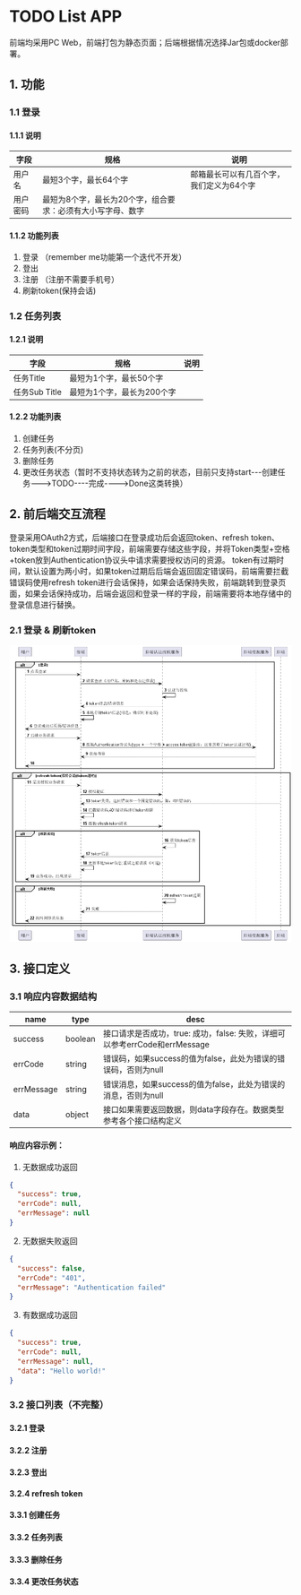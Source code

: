 # TODO List APP
前端均采用PC Web，前端打包为静态页面；后端根据情况选择Jar包或docker部署。

## 1. 功能
### 1.1 登录
#### 1.1.1 说明
| 字段   | 规格                              | 说明                    | 
|------|---------------------------------|-----------------------|
| 用户名  | 最短3个字，最长64个字                    | 邮箱最长可以有几百个字，我们定义为64个字 | 
| 用户密码 | 最短为8个字，最长为20个字，组合要求：必须有大小写字母、数字 |                       |

#### 1.1.2 功能列表
1. 登录 （remember me功能第一个迭代不开发）
2. 登出
3. 注册 （注册不需要手机号）
4. 刷新token(保持会话)

### 1.2 任务列表
#### 1.2.1 说明
| 字段          | 规格              | 说明  | 
|-------------|-----------------|-----|
| 任务Title     | 最短为1个字，最长50个字   |     | 
| 任务Sub Title | 最短为1个字，最长为200个字 |     |
#### 1.2.2 功能列表
1. 创建任务
2. 任务列表(不分页)
3. 删除任务
4. 更改任务状态（暂时不支持状态转为之前的状态，目前只支持start---创建任务--->TODO----完成---->Done这类转换）


## 2. 前后端交互流程
登录采用OAuth2方式，后端接口在登录成功后会返回token、refresh token、token类型和token过期时间字段，前端需要存储这些字段，并将Token类型+空格+token放到Authentication协议头中请求需要授权访问的资源。
token有过期时间，默认设置为两小时，如果token过期后后端会返回固定错误码，前端需要拦截错误码使用refresh token进行会话保持，如果会话保持失败，前端跳转到登录页面，如果会话保持成功，后端会返回和登录一样的字段，前端需要将本地存储中的登录信息进行替换。

### 2.1 登录 & 刷新token
![token及token刷新接口](./auth/token.png)

## 3. 接口定义
### 3.1 响应内容数据结构
| name       | type    | desc                                                 |
|------------|---------|------------------------------------------------------|
| success    | boolean | 接口请求是否成功，true: 成功，false: 失败，详细可以参考errCode和errMessage | 
| errCode    | string  | 错误码，如果success的值为false，此处为错误的错误码，否则为null              | 
| errMessage | string  | 错误消息，如果success的值为false，此处为错误的消息，否则为null              | 
| data       | object  | 接口如果需要返回数据，则data字段存在。数据类型参考各个接口结构定义                  | 

#### 响应内容示例：
1. 无数据成功返回
```json
{
  "success": true,
  "errCode": null,
  "errMessage": null
}
```

2. 无数据失败返回
```json
{
  "success": false,
  "errCode": "401",
  "errMessage": "Authentication failed"
}
```

3. 有数据成功返回
```json
{
  "success": true,
  "errCode": null,
  "errMessage": null,
  "data": "Hello world!"
}
```

### 3.2 接口列表（不完整）
#### 3.2.1 登录
#### 3.2.2 注册
#### 3.2.3 登出
#### 3.2.4 refresh token
#### 3.3.1 创建任务
#### 3.3.2 任务列表
#### 3.3.3 删除任务
#### 3.3.4 更改任务状态
